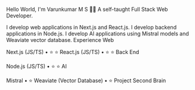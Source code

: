 Hello World, I'm Varunkumar M S 👋🏽
A self-taught Full Stack Web Developer.

I develop web applications in Next.js and React.js.
I develop backend applications in Node.js.
I develop AI applications using Mistral models and Weaviate vector database.
Experience
Web

Next.js (JS/TS) • ⭐ ⭐
React.js (JS/TS) • ⭐ ⭐
Back End

Node.js (JS/TS) • ⭐ ⭐
AI

Mistral • ⭐
Weaviate (Vector Database) • ⭐
Project
Second Brain
